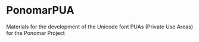 # PonomarPUA
Materials for the development of the Unicode font PUAs (Private Use Areas) for the Ponomar Project
